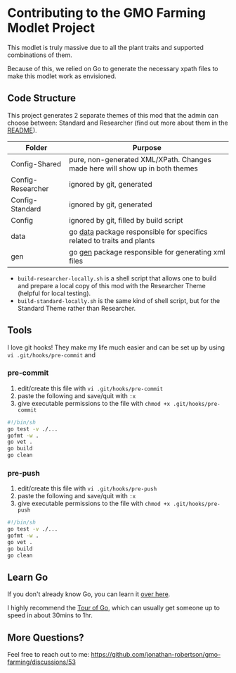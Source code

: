 # Contributing to the GMO Farming Modlet Project

This modlet is truly massive due to all the plant traits and supported combinations of them.

Because of this, we relied on Go to generate the necessary xpath files to make this modlet work as envisioned.

## Code Structure

This project generates 2 separate themes of this mod that the admin can choose between: Standard and Researcher (find out more about them in the [README](README.md)).

Folder | Purpose
--- | ---
Config-Shared | pure, non-generated XML/XPath. Changes made here will show up in both themes
Config-Researcher | ignored by git, generated
Config-Standard | ignored by git, generated
Config | ignored by git, filled by build script
data | go [data](./data) package responsible for specifics related to traits and plants
gen | go [gen](./gen) package responsible for generating xml files

- `build-researcher-locally.sh` is a shell script that allows one to build and prepare a local copy of this mod with the Researcher Theme (helpful for local testing).
- `build-standard-locally.sh` is the same kind of shell script, but for the Standard Theme rather than Researcher.

## Tools

I love git hooks! They make my life much easier and can be set up by using `vi .git/hooks/pre-commit` and 

### pre-commit

1. edit/create this file with `vi .git/hooks/pre-commit`
2. paste the following and save/quit with `:x`
3. give executable permissions to the file with `chmod +x .git/hooks/pre-commit`

```sh
#!/bin/sh
go test -v ./...
gofmt -w .
go vet .
go build
go clean
```

### pre-push

1. edit/create this file with `vi .git/hooks/pre-push`
2. paste the following and save/quit with `:x`
3. give executable permissions to the file with `chmod +x .git/hooks/pre-push`

```sh
#!/bin/sh
go test -v ./...
gofmt -w .
go vet .
go build
go clean
```

## Learn Go

If you don't already know Go, you can learn it [over here](https://go.dev/learn/).

I highly recommend the [Tour of Go](https://go.dev/tour/), which can usually get someone up to speed in about 30mins to 1hr.

## More Questions?

Feel free to reach out to me: <https://github.com/jonathan-robertson/gmo-farming/discussions/53>
